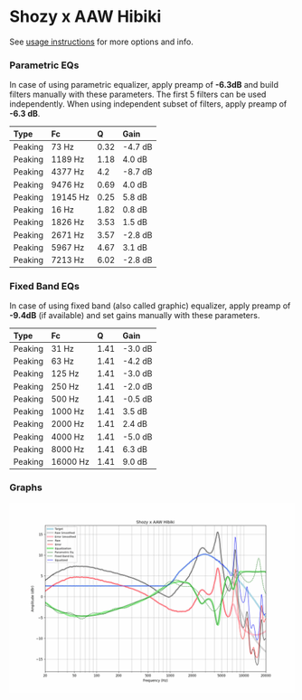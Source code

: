 # Shozy x AAW Hibiki
See [usage instructions](https://github.com/jaakkopasanen/AutoEq#usage) for more options and info.

### Parametric EQs
In case of using parametric equalizer, apply preamp of **-6.3dB** and build filters manually
with these parameters. The first 5 filters can be used independently.
When using independent subset of filters, apply preamp of **-6.3 dB**.

| Type    | Fc       |    Q | Gain    |
|:--------|:---------|:-----|:--------|
| Peaking | 73 Hz    | 0.32 | -4.7 dB |
| Peaking | 1189 Hz  | 1.18 | 4.0 dB  |
| Peaking | 4377 Hz  | 4.2  | -8.7 dB |
| Peaking | 9476 Hz  | 0.69 | 4.0 dB  |
| Peaking | 19145 Hz | 0.25 | 5.8 dB  |
| Peaking | 16 Hz    | 1.82 | 0.8 dB  |
| Peaking | 1826 Hz  | 3.53 | 1.5 dB  |
| Peaking | 2671 Hz  | 3.57 | -2.8 dB |
| Peaking | 5967 Hz  | 4.67 | 3.1 dB  |
| Peaking | 7213 Hz  | 6.02 | -2.8 dB |

### Fixed Band EQs
In case of using fixed band (also called graphic) equalizer, apply preamp of **-9.4dB**
(if available) and set gains manually with these parameters.

| Type    | Fc       |    Q | Gain    |
|:--------|:---------|:-----|:--------|
| Peaking | 31 Hz    | 1.41 | -3.0 dB |
| Peaking | 63 Hz    | 1.41 | -4.2 dB |
| Peaking | 125 Hz   | 1.41 | -3.0 dB |
| Peaking | 250 Hz   | 1.41 | -2.0 dB |
| Peaking | 500 Hz   | 1.41 | -0.5 dB |
| Peaking | 1000 Hz  | 1.41 | 3.5 dB  |
| Peaking | 2000 Hz  | 1.41 | 2.4 dB  |
| Peaking | 4000 Hz  | 1.41 | -5.0 dB |
| Peaking | 8000 Hz  | 1.41 | 6.3 dB  |
| Peaking | 16000 Hz | 1.41 | 9.0 dB  |

### Graphs
![](./Shozy%20x%20AAW%20Hibiki.png)
